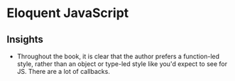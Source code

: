 # Eloquent JavaScript

## Insights

- Throughout the book, it is clear that the author prefers a function-led style, rather than an object or type-led style like you'd expect to see for JS. There are a lot of callbacks.
